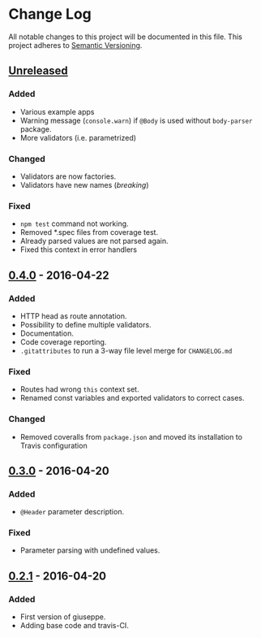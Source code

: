 # Change Log
All notable changes to this project will be documented in this file.
This project adheres to [Semantic Versioning](http://semver.org/).

## [Unreleased]
### Added
- Various example apps
- Warning message (`console.warn`) if `@Body` is used without `body-parser` package.
- More validators (i.e. parametrized)

### Changed
- Validators are now factories.
- Validators have new names (*breaking*)

### Fixed
- `npm test` command not working.
- Removed *.spec files from coverage test.
- Already parsed values are not parsed again.
- Fixed this context in error handlers

## [0.4.0] - 2016-04-22
### Added
- HTTP head as route annotation.
- Possibility to define multiple validators.
- Documentation.
- Code coverage reporting.
- `.gitattributes` to run a 3-way file level merge for `CHANGELOG.md`

### Fixed
- Routes had wrong `this` context set.
- Renamed const variables and exported validators to correct cases.

### Changed
- Removed coveralls from `package.json` and moved its installation to Travis configuration

## [0.3.0] - 2016-04-20
### Added
- `@Header` parameter description.

### Fixed
- Parameter parsing with undefined values.

## [0.2.1] - 2016-04-20
### Added
- First version of giuseppe.
- Adding base code and travis-CI.

[Unreleased]: https://github.com/smartive/giuseppe/compare/v0.4.0...develop
[0.4.0]: https://github.com/smartive/giuseppe/compare/v0.4.0...v0.3.1
[0.3.0]: https://github.com/smartive/giuseppe/compare/v0.2.0...v0.3.0
[0.2.1]: https://github.com/smartive/giuseppe/tree/v0.2.1
